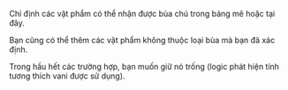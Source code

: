Chỉ định các vật phẩm có thể nhận được bùa chú trong bảng mê hoặc tại đây.

Bạn cũng có thể thêm các vật phẩm không thuộc loại bùa mà bạn đã xác định.

Trong hầu hết các trường hợp, bạn muốn giữ nó trống (logic phát hiện tính tương thích vani được sử dụng).